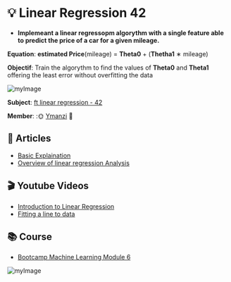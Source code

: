 # 💡 Linear Regression 42

* **Implemeant a linear regressopm algorythm with a single feature able to predict the price of a car for a given mileage.**

**Equation**:  **estimated Price**(mileage) = **Theta0** + (**Thetha1** ∗ mileage)

**Objectif**: Train the algorythm to find the values of **Theta0** and **Theta1** offering the least error without overfitting the data

![myImage](https://media.giphy.com/media/3o6Yg4GUVgIUg3bf7W/giphy.gif)

**Subject**: [ft linear regression - 42](https://cdn.intra.42.fr/pdf/pdf/13331/en.subject.pdf)

**Member**: :🌞 [Ymanzi](https://github.com/ymanzi) :first_quarter_moon_with_face:

## 📖 Articles
* [Basic Explaination](https://towardsdatascience.com/linear-regression-explained-d0a1068accb9)
* [Overview of linear regression Analysis](https://towardsdatascience.com/linear-regression-explained-1b36f97b7572)

## 🎬 Youtube Videos
* [Introduction to Linear Regression](https://www.youtube.com/watch?v=zPG4NjIkCjc)
* [Fitting a line to data](https://www.youtube.com/watch?v=PaFPbb66DxQ)

## 📚 Course
* [Bootcamp Machine Learning Module 6](https://github.com/42-AI/bootcamp_machine-learning)

![myImage](https://media.giphy.com/media/AeWoyE3ZT90YM/giphy.gif)
